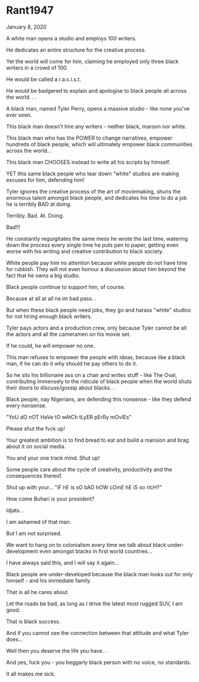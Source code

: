 # Rant1947


January 8, 2020

A white man opens a studio and employs 100 writers. 

He dedicates an entire structure for the creative process. 

Yet the world will come for him, claiming he employed only three black writers in a crowd of 100.

He would be called a r.a.c.i.s.t.

He would be badgered to explain and apologise to black people all across the world.
.
.

A black man, named Tyler Perry, opens a massive studio - like none you've ever seen.

This black man doesn't hire any writers - neither black, maroon nor white.

This black man who has the POWER to change narratives, empower hundreds of black people, which will ultimately empower black communities across the world...

This black man CHOOSES instead to write all his scripts by himself.

YET this same black people who tear down "white" studios are making excuses for him, defending him!

Tyler ignores the creative process of the art of moviemaking, shuns the enormous talent amongst black people, and dedicates his time to do a job he is terribly BAD at doing.

Terribly. Bad. At. Doing.

Bad!!!

He constantly regurgitates the same mess he wrote the last time, watering down the process every single time he puts pen to paper, getting even worse with his writing and creative contribution to black society.

White people pay him no attention because white people do not have time for rubbish. They will not even honour a discussion about him beyond the fact that he owns a big studio.

Black people continue to support him, of course.

Because at all at all na im bad pass. 
.

But when these black people need jobs, they go and harass "white" studios for not hiring enough black writers.

Tyler pays actors and a production crew, only because Tyler cannot be all the actors and all the cameramen on his movie set.

If he could, he will empower no one.

This man refuses to empower the people with ideas, because like a black man, if he can do it why should he pay others to do it.

So he sits his billionaire ass on a chair and writes stuff - like The Oval, contributing immensely to the ridicule of black people when the world shuts their doors to discuss/gossip about blacks.
.

Black people, nay Nigerians, are defending this nonsense - like they defend every nonsense.

"YoU dO nOT HaVe tO wAtCh tLyER pErRy mOvIEs"

Please shut the fvck up!

Your greatest ambition is to find bread to eat and build a mansion and brag about it on social media.

You and your one track mind. Shut up!

Some people care about the cycle of creativity, productivity and the consequences thereof.

Shut up with your... "iF hE is sO bAD hOW cOmE hE iS so rIcH?"

How come Buhari is your president?

Idjats.
.

I am ashamed of that man.

But I am not surprised.

We want to hang on to colonialism every time we talk about black under-development even amongst blacks in first world countries...

I have always said this, and I will say it again...

Black people are under-developed because the black man looks out for only himself - and his immediate family.

That is all he cares about.

Let the roads be bad, as long as I drive the latest most rugged SUV, I am good.

That is black success.

And if you cannot see the connection between that attitude and what Tyler does...

Well then you deserve the life you have.
.

And yes, fuck you - you beggarly black person with no voice, no standards.

It all makes me sick.